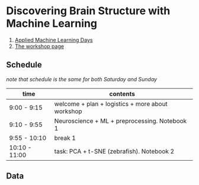 # Discovering Brain Structure with Machine Learning
1. [Applied Machine Learning Days](https://www.appliedmldays.org)
2. [The workshop page](https://www.appliedmldays.org/workshop_sessions/discovering-brain-structure-with-machine-learning)

## Schedule
*note that schedule is the same for both Saturday and Sunday*

|time|contents|
|----|--------|
|9:00 -  9:15  | welcome + plan + logistics + more about workshop |
|9:10 -  9:55  | Neuroscience + ML + preprocessing. Notebook 1 |
|9:55 -  10:10 | break 1 |
|10:10 - 11:00 | task: PCA + t-SNE (zebrafish). Notebook 2 |

## Data
